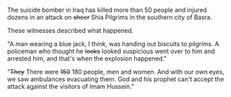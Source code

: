 The suicide bomber in Iraq has killed more than 50 people and injured dozens in an attack on ~~sheer~~ Shia Pilgrims in the southern city of Basra.

These witnesses described what happened.

"A man wearing a blue jack, I think, was handing out biscuits to pilgrims. A policeman who thought he ~~looks~~ looked suspicious went over to him and arrested him, and that's when the explosion happened."

"~~They~~ There were ~~150~~ 180 people, men and women. And with our own eyes, we saw ambulances evacuating them. God and his prophet can't accept the attack against the visitors of Imam Hussein."
